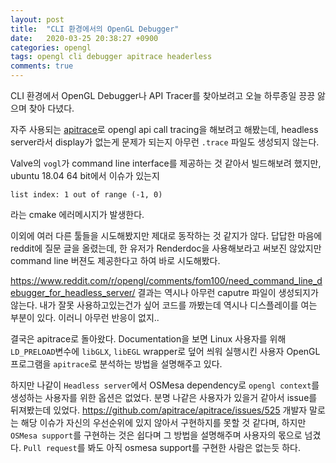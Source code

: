 ```yaml
---
layout: post
title:  "CLI 환경에서의 OpenGL Debugger"
date:   2020-03-25 20:38:27 +0900
categories: opengl
tags: opengl cli debugger apitrace headerless
comments: true  
---
```

CLI 환경에서 OpenGL Debugger나 API Tracer를 찾아보려고 오늘 하루종일 끙끙 앓으며 찾아 다녔다.


자주 사용되는 [apitrace](https://github.com/apitrace/apitrace)로 opengl api call tracing을 해보려고 해봤는데, headless server라서 display가 없는게 
문제가 되는지 아무런 `.trace` 파일도 생성되지 않는다. 


Valve의 `vogl`가 command line interface를 제공하는 것 같아서 빌드해보려 했지만, ubuntu 18.04 64 bit에서 이슈가 있는지
```[bash]
list index: 1 out of range (-1, 0)
```
라는 cmake 에러메시지가 발생한다.

이외에 여러 다른 툴들을 시도해봤지만 제대로 동작하는 것 같지가 않다. 답답한 마음에 reddit에 질문 글을 올렸는데, 한 유저가 Renderdoc을 사용해보라고 써보진 않았지만 command line 버젼도 제공한다고 하여 바로 시도해봤다.


https://www.reddit.com/r/opengl/comments/fom100/need_command_line_debugger_for_headless_server/
결과는 역시나 아무런 caputre 파일이 생성되지가 않는다. 내가 잘못 사용하고있는건가 싶어 코드를 까봤는데 역시나 디스플레이를 여는 부분이 있다. 이러니 아무런 반응이 없지.. 


결국은 apitrace로 돌아왔다. Documentation을 보면 Linux 사용자를 위해 `LD_PRELOAD`변수에 `libGLX`, `libEGL` wrapper로 덮어 씌워 실행시킨 사용자 OpenGL 프로그램을 `apitrace`로 분석하는 방법을 설명해주고 있다.


하지만 나같이 `Headless server`에서 OSMesa dependency로 `opengl context`를 생성하는 사용자를 위한 옵션은 없었다. 분명 나같은 사용자가 있을거 같아서 issue를 뒤져봤는데 있었다.
https://github.com/apitrace/apitrace/issues/525
개발자 말로는 해당 이슈가 자신의 우선순위에 있지 않아서 구현하지를 못할 것 같다며, 
하지만 `OSMesa support`를 구현하는 것은 쉽다며 그 방법을 설명해주며 사용자의 몫으로 넘겼다.
`Pull request`를 봐도 아직 osmesa support를 구현한 사람은 없는듯 하다.